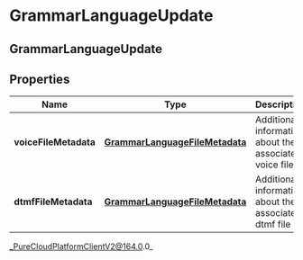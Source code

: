 # GrammarLanguageUpdate

## GrammarLanguageUpdate

## Properties

|Name | Type | Description | Notes|
|------------ | ------------- | ------------- | -------------|
| **voiceFileMetadata** | [**GrammarLanguageFileMetadata**](GrammarLanguageFileMetadata) | Additional information about the associated voice file | [optional] |
| **dtmfFileMetadata** | [**GrammarLanguageFileMetadata**](GrammarLanguageFileMetadata) | Additional information about the associated dtmf file | [optional] |



_PureCloudPlatformClientV2@164.0.0_
